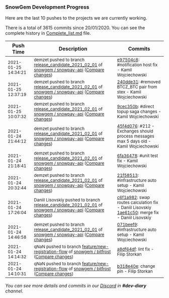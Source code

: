 
### SnowGem Development Progress

Here are the last 10 pushes to the projects we are currently working.

There is a total of 3615 commits since 20/01/2020. You can see the complete history in
 [Complete_list.md](Complete_list.md) file.

| Push Time | Description | Commits |
| --- | --- | --- |
| <sub>2021-01-25 14:34:21</sub> | <sub>demzet pushed to branch [release\_candidate\_2021\_02\_01](https://gitlab.com/snowgem/snowpay-api/commits/release_candidate_2021_02_01) of [snowgem / snowpay\-api](https://gitlab.com/snowgem/snowpay-api) ([Compare changes](https://gitlab.com/snowgem/snowpay-api/compare/240dde31e8cf4dbd9166500826dfd404c0a78d7d...e97504c8db39f8cccdace8969ee3176038bbed44))</sub> | <sub>[e97504c8](https://gitlab.com/snowgem/snowpay-api/-/commit/e97504c8db39f8cccdace8969ee3176038bbed44): #notification host fix - Kamil Wojciechowski</sub> |
| <sub>2021-01-25 12:37:19</sub> | <sub>demzet pushed to branch [release\_candidate\_2021\_02\_01](https://gitlab.com/snowgem/snowpay-api/commits/release_candidate_2021_02_01) of [snowgem / snowpay\-api](https://gitlab.com/snowgem/snowpay-api) ([Compare changes](https://gitlab.com/snowgem/snowpay-api/compare/9cec350bbe8b30f72fd5171f1f5fe6050aa095aa...240dde31e8cf4dbd9166500826dfd404c0a78d7d))</sub> | <sub>[240dde31](https://gitlab.com/snowgem/snowpay-api/-/commit/240dde31e8cf4dbd9166500826dfd404c0a78d7d): #removed BTCZ_BTC pair from stex - Kamil Wojciechowski</sub> |
| <sub>2021-01-25 10:07:32</sub> | <sub>demzet pushed to branch [release\_candidate\_2021\_02\_01](https://gitlab.com/snowgem/snowpay-api/commits/release_candidate_2021_02_01) of [snowgem / snowpay\-api](https://gitlab.com/snowgem/snowpay-api) ([Compare changes](https://gitlab.com/snowgem/snowpay-api/compare/45f4d0768f60fd97af6c7f0c7c8e60d17bc33c7f...9cec350bbe8b30f72fd5171f1f5fe6050aa095aa))</sub> | <sub>[9cec350b](https://gitlab.com/snowgem/snowpay-api/-/commit/9cec350bbe8b30f72fd5171f1f5fe6050aa095aa): #direct topup saga changes - Kamil Wojciechowski</sub> |
| <sub>2021-01-24 21:44:12</sub> | <sub>demzet pushed to branch [release\_candidate\_2021\_02\_01](https://gitlab.com/snowgem/snowpay-api/commits/release_candidate_2021_02_01) of [snowgem / snowpay\-api](https://gitlab.com/snowgem/snowpay-api) ([Compare changes](https://gitlab.com/snowgem/snowpay-api/compare/6fa36478be7435cfbeca30b021b7247ef766a0ec...45f4d0768f60fd97af6c7f0c7c8e60d17bc33c7f))</sub> | <sub>[45f4d076](https://gitlab.com/snowgem/snowpay-api/-/commit/45f4d0768f60fd97af6c7f0c7c8e60d17bc33c7f): #212 - Exchanges should process messages max 5 days old - Kamil Wojciechowski</sub> |
| <sub>2021-01-24 21:18:41</sub> | <sub>demzet pushed to branch [release\_candidate\_2021\_02\_01](https://gitlab.com/snowgem/snowpay-api/commits/release_candidate_2021_02_01) of [snowgem / snowpay\-api](https://gitlab.com/snowgem/snowpay-api) ([Compare changes](https://gitlab.com/snowgem/snowpay-api/compare/21f58513e52284e7e2d19af5a7062854a8e68c5a...6fa36478be7435cfbeca30b021b7247ef766a0ec))</sub> | <sub>[6fa36478](https://gitlab.com/snowgem/snowpay-api/-/commit/6fa36478be7435cfbeca30b021b7247ef766a0ec): #unit test fix - Kamil Wojciechowski</sub> |
| <sub>2021-01-24 20:32:44</sub> | <sub>demzet pushed to branch [release\_candidate\_2021\_02\_01](https://gitlab.com/snowgem/snowpay-api/commits/release_candidate_2021_02_01) of [snowgem / snowpay\-api](https://gitlab.com/snowgem/snowpay-api) ([Compare changes](https://gitlab.com/snowgem/snowpay-api/compare/1ae61c50e6bc2360c2fb4bd548c58c39afd58b2d...21f58513e52284e7e2d19af5a7062854a8e68c5a))</sub> | <sub>[21f58513](https://gitlab.com/snowgem/snowpay-api/-/commit/21f58513e52284e7e2d19af5a7062854a8e68c5a): #infrastructure auto setup - Kamil Wojciechowski</sub> |
| <sub>2021-01-24 17:26:04</sub> | <sub>Daniil Lisovskiy pushed to branch [release\_candidate\_2021\_02\_01](https://gitlab.com/snowgem/snowpay-api/commits/release_candidate_2021_02_01) of [snowgem / snowpay\-api](https://gitlab.com/snowgem/snowpay-api) ([Compare changes](https://gitlab.com/snowgem/snowpay-api/compare/071beef9d7a52830a5d69557d03a604bb314b6f6...1ae61c50e6bc2360c2fb4bd548c58c39afd58b2d))</sub> | <sub>[c6f1a982](https://gitlab.com/snowgem/snowpay-api/-/commit/c6f1a9824a08001fdae27eef30b7798ce5d2c4d5): swap routes calculation fix - Daniil Lisovskiy<br>[1ae61c50](https://gitlab.com/snowgem/snowpay-api/-/commit/1ae61c50e6bc2360c2fb4bd548c58c39afd58b2d): merge fix - Daniil Lisovskiy</sub> |
| <sub>2021-01-24 14:46:58</sub> | <sub>demzet pushed to branch [release\_candidate\_2021\_02\_01](https://gitlab.com/snowgem/snowpay-api/commits/release_candidate_2021_02_01) of [snowgem / snowpay\-api](https://gitlab.com/snowgem/snowpay-api) ([Compare changes](https://gitlab.com/snowgem/snowpay-api/compare/0a4610caa8c4a7b91b866137b19f78efa608e41a...071beef9d7a52830a5d69557d03a604bb314b6f6))</sub> | <sub>[071beef9](https://gitlab.com/snowgem/snowpay-api/-/commit/071beef9d7a52830a5d69557d03a604bb314b6f6): #infrastructure auto setup - Kamil Wojciechowski</sub> |
| <sub>2021-01-24 14:14:32</sub> | <sub>qNaN pushed to branch [feature/new\-registration\-flow](https://gitlab.com/snowgem/bitfrost/commits/feature/new-registration-flow) of [snowgem / bitfrost](https://gitlab.com/snowgem/bitfrost) ([Compare changes](https://gitlab.com/snowgem/bitfrost/compare/b318e40edece0d7c809915278135215b0f44fda0...a8df64dffe7892daf1142767faa62e32a9bcdba2))</sub> | <sub>[a8df64df](https://gitlab.com/snowgem/bitfrost/-/commit/a8df64dffe7892daf1142767faa62e32a9bcdba2): lint fix - Filip Storkan</sub> |
| <sub>2021-01-24 14:10:31</sub> | <sub>qNaN pushed to branch [feature/new\-registration\-flow](https://gitlab.com/snowgem/bitfrost/commits/feature/new-registration-flow) of [snowgem / bitfrost](https://gitlab.com/snowgem/bitfrost) ([Compare changes](https://gitlab.com/snowgem/bitfrost/compare/8bd2d7ce163191b145ef6eee27602d8abec5f285...b318e40edece0d7c809915278135215b0f44fda0))</sub> | <sub>[b318e40e](https://gitlab.com/snowgem/bitfrost/-/commit/b318e40edece0d7c809915278135215b0f44fda0): change pin - Filip Storkan</sub> |

_You can see more details and commits in our [Discord](https://discord.gg/zumGnbg) in **#dev-diary** channel._
